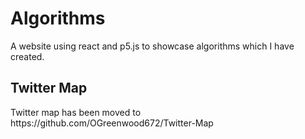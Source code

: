 # Algorithms
A website using react and p5.js to showcase algorithms which I have created.


<h2>Twitter Map</h2>
<p>Twitter map has been moved to https://github.com/OGreenwood672/Twitter-Map</p>


